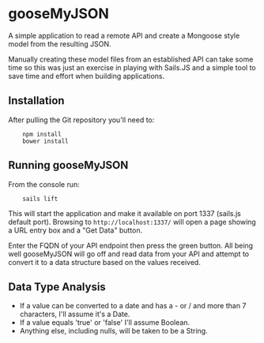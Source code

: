 # gooseMyJSON

A simple application to read a remote API and create a Mongoose style model from the resulting JSON.  

Manually creating these model files from an established API can take some time so this was just an exercise
in playing with Sails.JS and a simple tool to save time and effort when building applications.


## Installation

After pulling the Git repository you'll need to:

```
    npm install
    bower install
```


## Running gooseMyJSON

From the console run:

```
    sails lift
```

This will start the application and make it available on port 1337 (sails.js default port).  Browsing to
`http://localhost:1337/` will open a page showing a URL entry box and a "Get Data" button.

Enter the FQDN of your API endpoint then press the green button.  All being well gooseMyJSON will go off
and read data from your API and attempt to convert it to a data structure based on the values received.


## Data Type Analysis

* If a value can be converted to a date and has a - or / and more than 7 characters, I'll assume it's a Date.
* If a value equals 'true' or 'false' I'll assume Boolean.
* Anything else, including nulls, will be taken to be a String.


